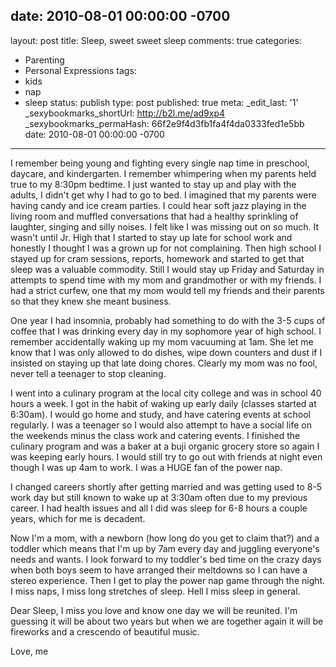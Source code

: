 date: 2010-08-01 00:00:00 -0700
---
layout: post
title: Sleep, sweet sweet sleep
comments: true
categories:
- Parenting
- Personal Expressions
tags:
- kids
- nap
- sleep
status: publish
type: post
published: true
meta:
  _edit_last: '1'
  _sexybookmarks_shortUrl: http://b2l.me/ad9xp4
  _sexybookmarks_permaHash: 66f2e9f4d3fb1fa4f4da0333fed1e5bb
date: 2010-08-01 00:00:00 -0700
---
I remember being young and fighting every single nap time in preschool, daycare, and kindergarten.  I remember whimpering when my parents held true to my 8:30pm bedtime.  I just wanted to stay up and play with the adults, I didn't get why I had to go to bed.  I imagined that my parents were having candy and ice cream parties.  I could hear soft jazz playing in the living room and muffled conversations that had a healthy sprinkling of laughter, singing and silly noises.  I felt like I was missing out on so much.  It wasn't until Jr. High that I started to stay up late for school work and honestly I thought I was a grown up for not complaining.  Then high school I stayed up for cram sessions, reports, homework and started to get that sleep was a valuable commodity.  Still I would stay up Friday and Saturday in attempts to spend time with my mom and grandmother or with my friends.  I had a strict curfew, one that my mom would tell my friends and their parents so that they knew she meant business.
<!--more-->

One year I had insomnia, probably had something to do with the 3-5 cups of coffee that I was drinking every day in my sophomore year of high school.   I remember accidentally waking up my mom vacuuming at 1am.  She let me know that I was only allowed to do dishes, wipe down counters and dust if I insisted on staying up that late doing chores.  Clearly my mom was no fool, never tell a teenager to stop cleaning.

I went into a culinary program at the local city college and was in school 40 hours a week.  I got in the habit of waking up early daily (classes started at 6:30am).  I would go home and study, and have catering events at school regularly.  I was a teenager so I would also attempt to have a social life on the weekends minus the class work and catering events.  I finished the culinary program and was a baker at a buji organic grocery store so again I was keeping early hours.  I would still try to go out with friends at night even though I was up  4am to work.  I was a HUGE fan of the power nap.

I changed careers shortly after getting married and was getting used to 8-5 work day but still known to wake up at 3:30am often due to my previous career.  I had health issues and all I did was sleep for 6-8 hours a couple years, which for me is decadent.  

Now I'm a mom, with a newborn (how long do you get to claim that?) and a toddler which means that I'm up by 7am every day and juggling everyone's needs and wants.  I look forward to my toddler's bed time on the crazy days when both boys seem to have arranged their meltdowns so I can have a stereo experience.  Then I get to play the power nap game through the night.  I miss naps, I miss long stretches of sleep.  Hell I miss sleep in general.  

Dear Sleep,
I miss you love and know one day we will be reunited.  I'm guessing it will be about two years but when we are together again it will be fireworks and a crescendo of beautiful music.

Love,
me
